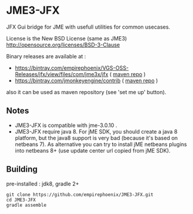 JME3-JFX
========

JFX Gui bridge for JME with usefull utilities for common usecases.

License is the New BSD License (same as JME3) 
http://opensource.org/licenses/BSD-3-Clause

Binary releases are available at :

 * https://bintray.com/empirephoenix/VGS-OSS-Releases/jfx/view/files/com/jme3x/jfx ( [maven repo](http://dl.bintray.com/empirephoenix/VGS-OSS-Releases) )
 * https://bintray.com/jmonkeyengine/contrib ( [maven repo](http://dl.bintray.com/davidb/jme3stuff) )

also it can be used as maven repository (see 'set me up' button).

## Notes

* JME3-JFX is compatible with jme-3.0.10 .
* JME3-JFX require java 8.
  For jME SDK, you should create a java 8 platform, but the java8 support is very bad (because it's based on netbeans 7). As alternative you can try to install jME netbeans plugins into netbeans 8+ (use update center url copied from jME SDK).

## Building

pre-installed : jdk8, gradle 2+

```
git clone https://github.com/empirephoenix/JME3-JFX.git
cd JME3-JFX
gradle assemble
```
